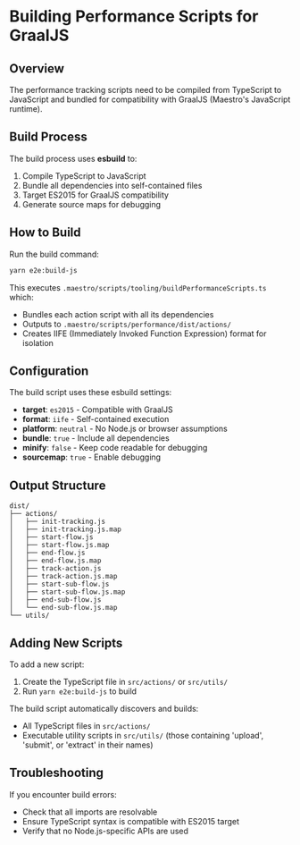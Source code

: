 # Building Performance Scripts for GraalJS

## Overview

The performance tracking scripts need to be compiled from TypeScript to JavaScript and bundled for compatibility with GraalJS (Maestro's JavaScript runtime).

## Build Process

The build process uses **esbuild** to:

1. Compile TypeScript to JavaScript
2. Bundle all dependencies into self-contained files
3. Target ES2015 for GraalJS compatibility
4. Generate source maps for debugging

## How to Build

Run the build command:

```bash
yarn e2e:build-js
```

This executes `.maestro/scripts/tooling/buildPerformanceScripts.ts` which:

- Bundles each action script with all its dependencies
- Outputs to `.maestro/scripts/performance/dist/actions/`
- Creates IIFE (Immediately Invoked Function Expression) format for isolation

## Configuration

The build script uses these esbuild settings:

- **target**: `es2015` - Compatible with GraalJS
- **format**: `iife` - Self-contained execution
- **platform**: `neutral` - No Node.js or browser assumptions
- **bundle**: `true` - Include all dependencies
- **minify**: `false` - Keep code readable for debugging
- **sourcemap**: `true` - Enable debugging

## Output Structure

```
dist/
├── actions/
│   ├── init-tracking.js
│   ├── init-tracking.js.map
│   ├── start-flow.js
│   ├── start-flow.js.map
│   ├── end-flow.js
│   ├── end-flow.js.map
│   ├── track-action.js
│   ├── track-action.js.map
│   ├── start-sub-flow.js
│   ├── start-sub-flow.js.map
│   ├── end-sub-flow.js
│   └── end-sub-flow.js.map
└── utils/
```

## Adding New Scripts

To add a new script:

1. Create the TypeScript file in `src/actions/` or `src/utils/`
2. Run `yarn e2e:build-js` to build

The build script automatically discovers and builds:

- All TypeScript files in `src/actions/`
- Executable utility scripts in `src/utils/` (those containing 'upload', 'submit', or 'extract' in their names)

## Troubleshooting

If you encounter build errors:

- Check that all imports are resolvable
- Ensure TypeScript syntax is compatible with ES2015 target
- Verify that no Node.js-specific APIs are used
